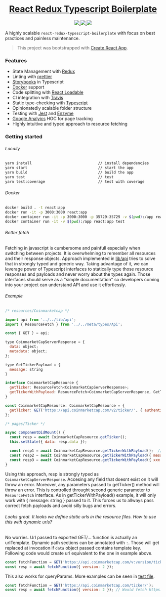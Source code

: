 <!-- Name -->

<h1 align="center">
  <a href="https://github.com/Meemaw/react-redux-typescript-boilerplate">React Redux Typescript Boilerplate</a>
</h1>

<!-- Badges -->

<p align="center">

  <a href="https://travis-ci.com/Meemaw/react-redux-typescript-boilerplate">
    <img
       src="https://api.travis-ci.com/Meemaw/react-redux-typescript-boilerplate.svg?branch=master" />
  </a>

  <a href="http://makeapullrequest.com">
    <img
         src="https://img.shields.io/badge/PRs-welcome-brightgreen.svg?style=flat-square" />
  </a>

  <a href="https://opensource.org/">
    <img src="https://badges.frapsoft.com/os/v1/open-source.svg?v=103"/>
  </a>

</p>

A highly scalable `react-redux-typescript-boilerplate` with focus on best practices and painless maintenance.

> This project was bootstrapped with [Create React App](https://github.com/facebook/create-react-app).

### Features

- State Management with [Redux](https://redux.js.org/)
- Linting with [prettier](https://github.com/prettier/prettier)
- [Storybooks](https://storybook.js.org/) in Typescript
- [Docker](https://www.docker.com/) support
- Code splitting with [React Loadable](https://github.com/jamiebuilds/react-loadable)
- CI integration with [Travis](https://travis-ci.org/)
- Static type-checking with [Typescript](https://www.typescriptlang.org/)
- Opinionatedly scalable folder structure
- Testing with [Jest](https://jestjs.io/) and [Enzyme](https://github.com/airbnb/enzyme)
- [Google Analyics](https://analytics.google.com/analytics/web/) HOC for page tracking
- Highly intuitive and typed approach to resource fetching

### Getting started

###### Locally

```sh
yarn install                              // install dependencies
yarn start                                // start the app
yarn build                                // build the app
yarn test                                 // test
yarn test:coverage                        // test with coverage
```

###### Docker

```sh
docker build . -t react:app                                                            // build the react docker image
docker run -it -p 3000:3000 react:app                                                  // runs react app on port 3000
docker container run -it -p 3000:3000 -p 35729:35729 -v $(pwd):/app react:app          // runs react app with hot realoding
docker container run -it -v $(pwd):/app react:app test                                 // runs tests inside docker
```

###### Better fetch

Fetching in javascript is cumbersome and painfull especially when switching between projects. It is overwhelming to remember all resources and their response objects. Approach implemented in [lib/api](https://github.com/Meemaw/react-redux-typescript-boilerplate/blob/master/src/lib/api/index.tsx) tries to solve that in strongly typed and generic way. Taking advantage of it, we can leverage power of Typescript interfaces to statically type those resource responses and payloads and never worry about the types again. Those interfaces should serve as a "simple documentation" so developers coming into your project can understand API and use it effortlessly.

###### Example

```js
/* resources/Coinmarketcap */

import api from '../../lib/api';
import { ResourceFetch } from '../../meta/types/Api';

const { GET } = api;

type CoinmarketCapServerResponse = {
  data: object;
  metadata: object;
};

type GetTickerPayload = {
  message: string
}

interface CoinmarketCapResource {
  getTicker: ResourceFetch<CoinmarketCapServerResponse>;
  getTickerWithPayload: ResourceFetch<CoinmarketCapServerResponse, GetTickerPayload>
}

const CoinmarketCapResource: CoinmarketCapResource = {
  getTicker: GET('https://api.coinmarketcap.com/v2/ticker/', { authenticated: false }),
};

/* pages/Ticker */

async componentDidMount() {
  const resp = await CoinmarketCapResource.getTicker();
  this.setState({ data: resp.data });

  const resp1 = await CoinmarketCapResource.getTickerWithPayload();  // Wont compile
  const resp2 = await CoinmarketCapResource.getTickerWithPayload({ message: "Message" });  // Will compile
  const resp3 = await CoinmarketCapResource.getTickerWithPayload({ xxx: 'aba' }); // Wont compile
}
```

Using this approach, resp is strongly typed as `CoinmarketCapServerResponse`. Accesing any field that doesnt exist on it will throw an error. Moreover, any parameters passed to getTicker() method will throw an error. This is controlled throught second generic parameter to `ResourceFetch` interface. As in getTickerWithPayload() example, it will only work with { message: string } passed to it. This forces us to allways pass correct fetch payloads and avoid silly bugs and errors.

###### Looks great. It looks we define static urls in the resource files. How to use this with dynamic urls?

No worries. Url passed to exported GET/... function is actually an urlTemplate. Dynamic path sections can be annotated with `:`. Those will get replaced at invocation if `data` object passed contains template key. Following code would create url equivalent to the one in example above.

```js
const fetchFunction = GET('https://api.coinmarketcap.com/v:version/ticker/');
const resp = await fetchFunction({ version: 2 });
```

This also works for queryParams. More examples can be seen in [test file](https://github.com/Meemaw/react-typescript-boilerplate/blob/master/src/lib/urls/index.spec.tsx).

```js
const fetchFunction = GET('https://api.coinmarketcap.com/ticker/');
const resp = await fetchFunction({ version: 2 }); // Would fetch https://api.coinmarketcap.com/ticker/?version=2
```
